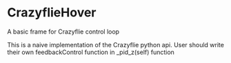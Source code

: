 CrazyflieHover
==============

A basic frame for Crazyflie control loop

This is a naive implementation of the Crazyflie python api. User should write their own feedbackControl function in _pid_z(self) function
